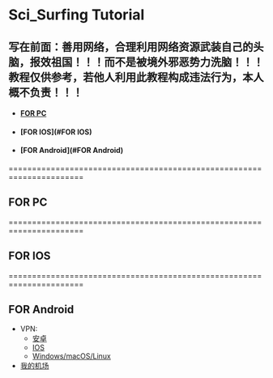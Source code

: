 # Sci_Surfing Tutorial
## 写在前面：善用网络，合理利用网络资源武装自己的头脑，报效祖国！！！而不是被境外邪恶势力洗脑！！！教程仅供参考，若他人利用此教程构成违法行为，本人概不负责！！！
- #### [FOR PC](#for-pc)
- #### [FOR IOS](#FOR IOS)
- #### [FOR Android](#FOR Android)
======================================================================
## FOR PC

======================================================================
## FOR IOS

======================================================================
## FOR Android


 * VPN: 
   * [安卓](https://github.com/Kr328/ClashForAndroid/releases)  
   * [IOS](https://apps.apple.com/us/app/shadowrocket/id932747118)  
   * [Windows/macOS/Linux](https://github.com/Fndroid/clash_for_windows_pkg/releases)
* [我的机场](https://www.easy2022.com/auth/register?code=k4qb)
